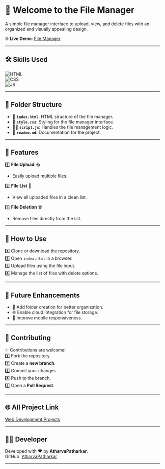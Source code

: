 # 📁 Welcome to the File Manager

A simple file manager interface to upload, view, and delete files with an organized and visually appealing design.


🌐 **Live Demo**: [File Manager](https://atharvapatharkar.github.io/web-development-projects/File%20Manager/index.html)  

---

## 🛠️ Skills Used
![HTML](https://img.shields.io/badge/html5%20-%23E34F26.svg?&style=for-the-badge&logo=html5&logoColor=white)  
![CSS](https://img.shields.io/badge/css3%20-%231572B6.svg?&style=for-the-badge&logo=css3&logoColor=white)  
![JS](https://img.shields.io/badge/javascript%20-%23323330.svg?&style=for-the-badge&logo=javascript&logoColor=%23F7DF1E)

---

## 📂 Folder Structure
- 📄 **`index.html`**: HTML structure of the file manager.
- 🎨 **`style.css`**: Styling for the file manager interface.
- 🧑‍💻 **`script.js`**: Handles the file management logic.
- 📝 **`readme.md`**: Documentation for the project.

---

## 🌟 Features
1️⃣ **File Upload** 📤  
   - Easily upload multiple files.

2️⃣ **File List** 📄  
   - View all uploaded files in a clean list.

3️⃣ **File Deletion** 🗑️  
   - Remove files directly from the list.

---

## 🚀 How to Use
1️⃣ Clone or download the repository.  
2️⃣ Open `index.html` in a browser.  
3️⃣ Upload files using the file input.  
4️⃣ Manage the list of files with delete options.

---

## 🔮 Future Enhancements
- 📂 Add folder creation for better organization.  
- 🌐 Enable cloud integration for file storage.  
- 📱 Improve mobile responsiveness.  

---

## 🤝 Contributing
✨ Contributions are welcome!  
1️⃣ Fork the repository.  
2️⃣ Create a **new branch**.  
3️⃣ Commit your changes.  
4️⃣ Push to the branch.  
5️⃣ Open a **Pull Request**.

---

## 🌐 All Project Link

[Web Development Projects](https://atharvapatharkar.github.io/web-development-projects/)

---

## 🧑‍💻 Developer

Developed with ❤️ by **AtharvaPatharkar**.  
GitHub: [AtharvaPatharkar](https://github.com/AtharvaPatharkar)

---